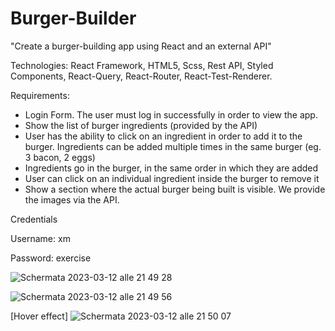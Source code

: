 # Burger-Builder
"Create a burger-building app using React and an external API"

Technologies: React Framework, HTML5, Scss, Rest API, Styled Components, React-Query, React-Router, React-Test-Renderer.

Requirements:
- Login Form. The user must log in successfully in order to view the app.
- Show the list of burger ingredients (provided by the API)
- User has the ability to click on an ingredient in order to add it to the burger. Ingredients
can be added multiple times in the same burger (eg. 3 bacon, 2 eggs)
- Ingredients go in the burger, in the same order in which they are added
- User can click on an individual ingredient inside the burger to remove it
- Show a section where the actual burger being built is visible. We provide the images via
the API.


Credentials

Username: xm

Password: exercise

![Schermata 2023-03-12 alle 21 49 28](https://user-images.githubusercontent.com/108413013/224569872-b968a8c5-9a1d-4d40-8fa9-b1b7bc3bf8b8.png)

![Schermata 2023-03-12 alle 21 49 56](https://user-images.githubusercontent.com/108413013/224569886-dec34b09-e2e2-4287-98ee-c17564648f1c.png)

[Hover effect]
![Schermata 2023-03-12 alle 21 50 07](https://user-images.githubusercontent.com/108413013/224569909-0e7a4b9f-ebad-44d8-b5c2-d4627f8df8da.png)
